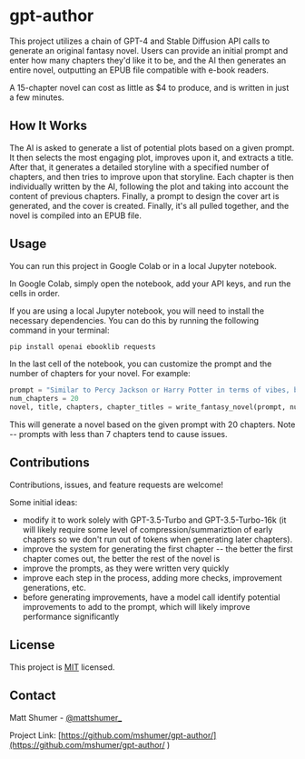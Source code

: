 # gpt-author

This project utilizes a chain of GPT-4 and Stable Diffusion API calls to generate an original fantasy novel. Users can provide an initial prompt and enter how many chapters they'd like it to be, and the AI then generates an entire novel, outputting an EPUB file compatible with e-book readers.

A 15-chapter novel can cost as little as $4 to produce, and is written in just a few minutes.

## How It Works

The AI is asked to generate a list of potential plots based on a given prompt. It then selects the most engaging plot, improves upon it, and extracts a title. After that, it generates a detailed storyline with a specified number of chapters, and then tries to improve upon that storyline. Each chapter is then individually written by the AI, following the plot and taking into account the content of previous chapters. Finally, a prompt to design the cover art is generated, and the cover is created. Finally, it's all pulled together, and the novel is compiled into an EPUB file.

## Usage

You can run this project in Google Colab or in a local Jupyter notebook. 

In Google Colab, simply open the notebook, add your API keys, and run the cells in order. 

If you are using a local Jupyter notebook, you will need to install the necessary dependencies. You can do this by running the following command in your terminal:

```bash
pip install openai ebooklib requests
```

In the last cell of the notebook, you can customize the prompt and the number of chapters for your novel. For example:

```python
prompt = "Similar to Percy Jackson or Harry Potter in terms of vibes, but a different plot entirely. Set in modern day. Add some element of technology to it."
num_chapters = 20
novel, title, chapters, chapter_titles = write_fantasy_novel(prompt, num_chapters)
```

This will generate a novel based on the given prompt with 20 chapters. Note -- prompts with less than 7 chapters tend to cause issues.

## Contributions

Contributions, issues, and feature requests are welcome!

Some initial ideas:
- modify it to work solely with GPT-3.5-Turbo and GPT-3.5-Turbo-16k (it will likely require some level of compression/summariztion of early chapters so we don't run out of tokens when generating later chapters).
- improve the system for generating the first chapter -- the better the first chapter comes out, the better the rest of the novel is
- improve the prompts, as they were written very quickly
- improve each step in the process, adding more checks, improvement generations, etc.
- before generating improvements, have a model call identify potential improvements to add to the prompt, which will likely improve performance significantly

## License

This project is [MIT](https://github.com/your_username/your_repository/blob/master/LICENSE) licensed.

## Contact

Matt Shumer - [@mattshumer_](https://twitter.com/mattshumer_)

Project Link: [https://github.com/mshumer/gpt-author/](https://github.com/mshumer/gpt-author/ )
